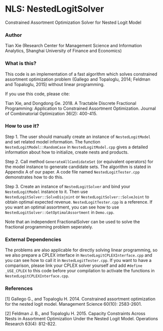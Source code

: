 # NLS: NestedLogitSolver

Constrained Assortment Optimization Solver for Nested Logit Model


### Author

Tian Xie (Research Center for Management Science and Information Analytics, Shanghai University of Finance and Economics)

### What is this?

This code is an implementation of a fast algorithm which solves constrained assortment optimization problem (Gallego and Topaloglu, 2014; Feldman and Topaloglu, 2015) without linear programming. 

If you use this code, please cite: 

Tian Xie, and Dongdong Ge. 2018. A Tractable Discrete Fractional Programming: Application to Constrained Assortment Optimization. Journal of Combinatorial Optimization 36(2): 400-415.

### How to use it?

Step 1. The user should manually create an instance of `NestedLogitModel` and set related model information. The function `NestedLogitModel::RandomCase` in `NestedLogitModel.cpp` gives a detailed information about how to initialize, create nests and products. 

Step 2. Call method `GenerateAllCandidateSet` (or equivalent operators) for the model instance to generate candidate sets. The algorithm is stated in Appendix A of our paper. A code file named `NestedLogitTester.cpp` demonstrates how to do this.

Step 3. Create an instance of `NestedLogitSolver` and bind your `NestedLogitModel` instance to it. Then use `NestedLogitSolver::SolveDisjoint` or `NestedLogitSolver::SolveJoint` to obtain optimal expected revenue. `NestedLogitTester.cpp` is a reference. If you want an optimal assortment, you can see how to use `NestedLogitSolver::GetOptimalAssortment` in `Demo.cpp`. 

Note that an independent FractionalSolver can be used to solve the fractional programming problem seperately. 

### External Dependencies

The problems are also applicable for directly solving linear programming, so we also prepare a CPLEX interface in `NestedLogitCPLEXInterface.cpp` and you can see how to call it in `NestedLogitTester.cpp`. If you want to have a comparison, please link your CPLEX solver yourself and add 
`#define _USE_CPLEX`
to this code before your compilation to activate the functions in `NestedLogitCPLEXInterface.cpp`. 

### References

[1] Gallego G., and Topaloglu H. 2014. Constrained assortment optimization for the nested logit model. Management Science 60(10): 2583-2601. 

[2] Feldman J. B., and Topaloglu H. 2015. Capacity Constraints Across Nests in Assortment Optimization Under the Nested Logit Model. Operations Research 63(4): 812-822.
